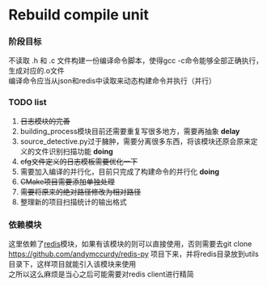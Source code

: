 # Rebuild compile unit

### 阶段目标
不读取 .h 和 .c 文件构建一份编译命令脚本，使得gcc -c命令能够全部正确执行，生成对应的.o文件 \
编译命令应当从json和redis中读取来动态构建命令并执行（并行）

### TODO list
1. ~~日志模块的完善~~
2. building_process模块目前还需要重复写很多地方，需要再抽象 **delay**
3. source_detective.py过于臃肿，需要分离很多东西，将该模块还原会原来定义的文件识别扫描功能 **doing**
4. ~~cfg文件定义的日志模板需要优化一下~~
5. 需要加入编译的并行化，目前只完成了构建命令的并行化 **doing**
6. ~~CMake项目需要添加单独处理~~
7. ~~需要将原来的绝对路径修改为相对路径~~
8. 整理新的项目扫描统计的输出格式

### 依赖模块
这里依赖了[redis](https://pypi.python.org/pypi/redis/2.10.6)模块，如果有该模块的则可以直接使用，否则需要去git clone https://github.com/andymccurdy/redis-py 项目下来，并将redis目录放到utils目录下，这样项目就能引入该模块来使用 \
之所以这么麻烦是当心之后可能需要对redis client进行精简
